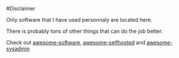 #Disclaimer

Only software that I have used personnaly are located here.

There is probably tons of other things that can do the job better.

Check out [awesome-software](https://github.com/luong-komorebi/Awesome-Linux-Software), [awesome-selfhosted](https://github.com/Kickball/awesome-selfhosted) and [awesome-sysadmin](https://github.com/n1trux/awesome-sysadmin)